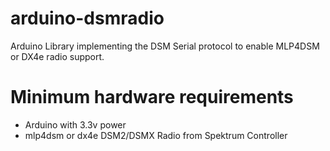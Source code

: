 # arduino-dsmradio
Arduino Library implementing the DSM Serial protocol to enable MLP4DSM or DX4e radio support.

# Minimum hardware requirements
- Arduino with 3.3v power
- mlp4dsm or dx4e DSM2/DSMX Radio from Spektrum Controller
